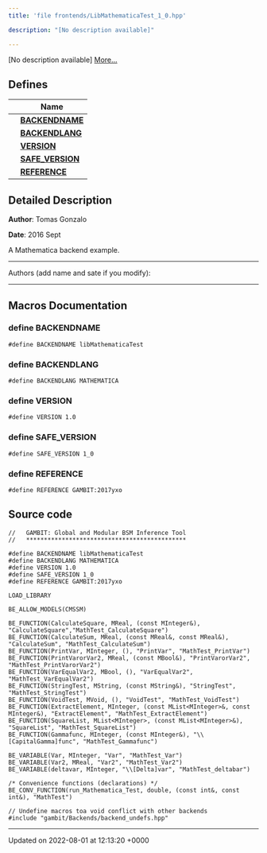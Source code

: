 ```yaml
---
title: 'file frontends/LibMathematicaTest_1_0.hpp'

description: "[No description available]"

---
```







[No description available] [More...](#detailed-description)

## Defines

|                | Name           |
| -------------- | -------------- |
|  | **[BACKENDNAME](/documentation/code/files/libmathematicatest__1__0_8hpp/#define-backendname)**  |
|  | **[BACKENDLANG](/documentation/code/files/libmathematicatest__1__0_8hpp/#define-backendlang)**  |
|  | **[VERSION](/documentation/code/files/libmathematicatest__1__0_8hpp/#define-version)**  |
|  | **[SAFE_VERSION](/documentation/code/files/libmathematicatest__1__0_8hpp/#define-safe-version)**  |
|  | **[REFERENCE](/documentation/code/files/libmathematicatest__1__0_8hpp/#define-reference)**  |

## Detailed Description


**Author**: Tomas Gonzalo 

**Date**: 2016 Sept

A Mathematica backend example.



------------------

Authors (add name and sate if you modify):



------------------




## Macros Documentation

### define BACKENDNAME

```
#define BACKENDNAME libMathematicaTest
```


### define BACKENDLANG

```
#define BACKENDLANG MATHEMATICA
```


### define VERSION

```
#define VERSION 1.0
```


### define SAFE_VERSION

```
#define SAFE_VERSION 1_0
```


### define REFERENCE

```
#define REFERENCE GAMBIT:2017yxo
```


## Source code

```
//   GAMBIT: Global and Modular BSM Inference Tool
//   *********************************************

#define BACKENDNAME libMathematicaTest
#define BACKENDLANG MATHEMATICA
#define VERSION 1.0
#define SAFE_VERSION 1_0
#define REFERENCE GAMBIT:2017yxo

LOAD_LIBRARY

BE_ALLOW_MODELS(CMSSM)

BE_FUNCTION(CalculateSquare, MReal, (const MInteger&), "CalculateSquare","MathTest_CalculateSquare")
BE_FUNCTION(CalculateSum, MReal, (const MReal&, const MReal&), "CalculateSum", "MathTest_CalculateSum")
BE_FUNCTION(PrintVar, MInteger, (), "PrintVar", "MathTest_PrintVar")
BE_FUNCTION(PrintVarorVar2, MReal, (const MBool&), "PrintVarorVar2", "MathTest_PrintVarorVar2")
BE_FUNCTION(VarEqualVar2, MBool, (), "VarEqualVar2", "MathTest_VarEqualVar2")
BE_FUNCTION(StringTest, MString, (const MString&), "StringTest", "MathTest_StringTest")
BE_FUNCTION(VoidTest, MVoid, (), "VoidTest", "MathTest_VoidTest")
BE_FUNCTION(ExtractElement, MInteger, (const MList<MInteger>&, const MInteger&), "ExtractElement", "MathTest_ExtractElement")
BE_FUNCTION(SquareList, MList<MInteger>, (const MList<MInteger>&), "SquareList", "MathTest_SquareList")
BE_FUNCTION(Gammafunc, MInteger, (const MInteger&), "\\[CapitalGamma]func", "MathTest_Gammafunc")

BE_VARIABLE(Var, MInteger, "Var", "MathTest_Var")
BE_VARIABLE(Var2, MReal, "Var2", "MathTest_Var2")
BE_VARIABLE(deltavar, MInteger, "\\[Delta]var", "MathTest_deltabar")

/* Convenience functions (declarations) */
BE_CONV_FUNCTION(run_Mathematica_Test, double, (const int&, const int&), "MathTest")

// Undefine macros toa void conflict with other backends
#include "gambit/Backends/backend_undefs.hpp"
```


-------------------------------

Updated on 2022-08-01 at 12:13:20 +0000

